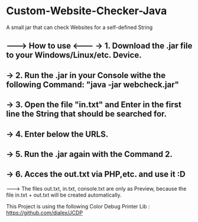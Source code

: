 # Custom-Website-Checker-Java
A small jar that can check Websites for a self-defined String 

---> How to use <---
-> 1. Download the .jar file to your Windows/Linux/etc. Device.
--------------------------------------------------------------------------------------------------------

-> 2. Run the .jar in your Console withe the following Command: "java -jar webcheck.jar"
--------------------------------------------------------------------------------------------------------

-> 3. Open the file "in.txt" and Enter in the first line the String that should be searched for.
--------------------------------------------------------------------------------------------------------

-> 4. Enter below the URLS.
--------------------------------------------------------------------------------------------------------

-> 5. Run the .jar again with the Command 2.
--------------------------------------------------------------------------------------------------------

-> 6. Acces the out.txt via PHP,etc. and use it :D
--------------------------------------------------------------------------------------------------------

---> The files out.txt, in.txt, console.txt are only as Preview, because the file in.txt + out.txt will be created automatically.

This Project is using the following Color Debug Printer Lib : https://github.com/dialex/JCDP
